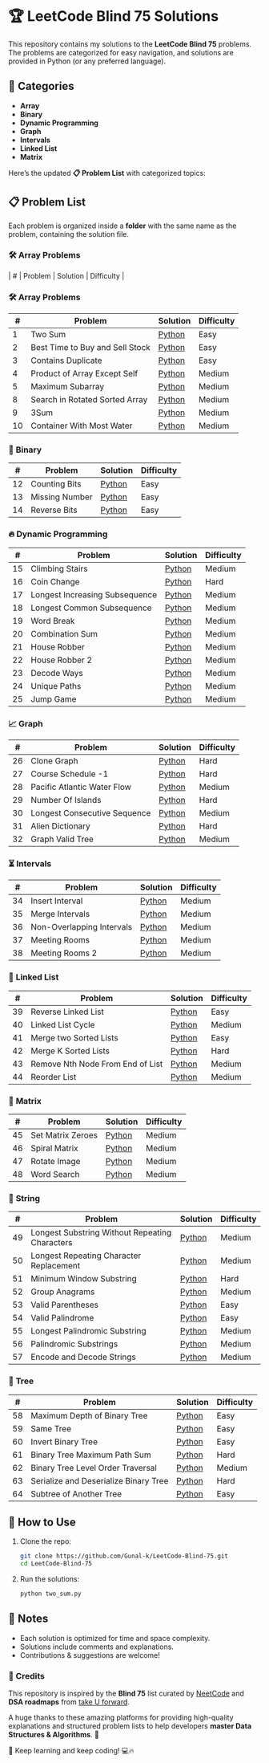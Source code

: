 # 🏆 LeetCode Blind 75 Solutions  

This repository contains my solutions to the **LeetCode Blind 75** problems. The problems are categorized for easy navigation, and solutions are provided in Python (or any preferred language).  

## 📌 Categories  

- **Array**  
- **Binary**  
- **Dynamic Programming**  
- **Graph**  
- **Intervals**  
- **Linked List**  
- **Matrix**  

Here’s the updated **📋 Problem List** with categorized topics:  

## 📋 Problem List  

Each problem is organized inside a **folder** with the same name as the problem, containing the solution file.  

### 🛠 **Array Problems**  
| #  | Problem                          | Solution                                                               | Difficulty |
### 🛠 **Array Problems**
| #  | Problem                          | Solution                                                               | Difficulty |
|----|----------------------------------|------------------------------------------------------------------------|------------|
|1|Two Sum|[Python](1-%20Two%20Sum/1-TwoSum.py)|Easy|
|2|Best Time to Buy and Sell Stock|[Python](2-%20Best%20Time%20Buy%20and%20Sell%20Stock/2-BestTimeBuySellStock.py)|Easy|
|3|Contains Duplicate|[Python](3-%20Contains%20Duplicates/3-ContainsDuplicates.py)|Easy|
|4|Product of Array Except Self|[Python](4-%20Product%20of%20Array%20Except%20Self/4-ProductofArrayExceptSelf.py)|Medium|
|5|Maximum Subarray|[Python](5-%20Maximum%20Subarray/5-MaximumSubarray.py) | Medium |
|8|Search in Rotated Sorted Array|[Python](8-%20Search%20in%20Rotated%20Sort%20Array/8-SearchinRotatedSortArray.py)| Medium |
|9|3Sum| [Python](9-%203Sum/9-3Sum.py) | Medium |
|10|Container With Most Water|[Python](10-%20Container%20with%20Most%20Water/10-ContainerwithMostWater.py) | Medium |

### 🔢 **Binary**  
| #  | Problem                          | Solution                                                               | Difficulty |
|----|----------------------------------|-------------------------------------------------------------------------|------------|
| 12 | Counting Bits | [Python](12-%20Counting%20Bits/12-CountingBits.py) | Easy |
| 13 | Missing Number | [Python](13-%20Missing%20Number/13-MissingNumber.py) | Easy |
| 14 | Reverse Bits | [Python](14-%20Reverse%20Bits/14-ReverseBits.py) | Easy |

### 🔥 **Dynamic Programming**
| #  | Problem                          | Solution                                                               | Difficulty |
|----|----------------------------------|-------------------------------------------------------------------------|------------|
| 15|Climbing Stairs|[Python](15-%20Climbing%20Stars/15-ClimbingStairs.py)|Medium|
|16|Coin Change|[Python](16-%20Coin%20Change/16-CoinChange.py)|Hard|
|17|Longest Increasing Subsequence|[Python](17-%20Longest%20Increasing%20Subsequence/17-LongestIncreasingSubsequence.py)|Medium|
|18|Longest Common Subsequence|[Python](18-%20Longest%20Common%20Subsequence/18-LongestCommonSubsequence.py)|Medium|
|19|Word Break|[Python](19-%20Word%20Break/19-WordBreak.py)|Medium|
|20|Combination Sum|[Python](20-%20Combination%20Sum/20-CombinationSum.py)|Medium|
|21|House Robber|[Python](21-%House%20Robber/21-HouseRobber.py)|Medium|
|22|House Robber 2|[Python](22-%House%20Robber%202/22-HouseRobber2.py)|Medium|
|23|Decode Ways|[Python](23-%20Decode%20Ways/23-DecodeWays.py)|Medium|
|24|Unique Paths|[Python](24-%20Unique%20Paths/24-UniquePaths.py)|Medium|
|25|Jump Game|[Python](25-%20Jump%20Game/25-JumpGame.py)|Medium|

### 📈 **Graph**
| #  | Problem                          | Solution                                                               | Difficulty |
|----|----------------------------------|-------------------------------------------------------------------------|------------|
|26|Clone Graph|[Python](26-%20Clone%20Graph/26-CloneGraph.py)|Hard|
|27|Course Schedule -1|[Python](27-%20Course%20Schedule%20-1/27-CourseSchedule-1.py)|Hard|
|28|Pacific Atlantic Water Flow|[Python](28-%20Pacific%20Atlantic%20Water%20Flow/28-PacificAtlanticWaterFlow.py)|Medium|
|29|Number Of Islands|[Python](29-%20Number%20Of%20Islands/29-NumberOfIslands.py)|Hard|
|30|Longest Consecutive Sequence|[Python](30-%20Longest%20Consecutive%20Sequence/30-LongestConsecutiveSequence.py)|Medium|
|31|Alien Dictionary|[Python](31-%20Alien%20Dictionary/31-AlienDictionary.py)|Hard|
|32|Graph Valid Tree|[Python](32-%20Graph%20Valid%20Tree/32-GraphValidTree.py)|Medium|

### ⏳ **Intervals**
| #  | Problem                          | Solution                                                               | Difficulty |
|----|----------------------------------|-------------------------------------------------------------------------|------------|
|34|Insert Interval|[Python](34-%20Insert%20Interval/34-InsertInterval.py)|Medium|
|35|Merge Intervals|[Python](35-%20Merge%20Intervals/35-MergeIntervals.py)|Medium|
|36|Non-Overlapping Intervals|[Python](36-%20Non-Overlapping%20Intervals/36-Non-OverlappingIntervals.py)|Medium|
|37|Meeting Rooms|[Python](37-%20Meeting%20Rooms/37-MeetingRooms.py)|Medium|
|38|Meeting Rooms 2|[Python](38-%20Meeting%20Rooms%202/38-MeetingRooms2.py)|Medium|

### 🔗 **Linked List**
| #  | Problem                          | Solution                                                               | Difficulty |
|----|----------------------------------|-------------------------------------------------------------------------|------------|
|39|Reverse Linked List|[Python](39-%20Reverse%20Linked%20List/39-RevereLinkedList.py)|Easy|
|40|Linked List Cycle|[Python](40-%20Linked%20List%20Cycle/40-LinkedListCycle.py)|Medium|
|41|Merge two Sorted Lists|[Python](41-%20Merge%20Two%20Sorted%20Lists/41-MergeTwoSortedLists.py)|Easy|
|42|Merge K Sorted Lists|[Python](42-%20Merge%20K%20Sorted%20Lists/42-MergeKSortedLists.py)|Hard|
|43|Remove Nth Node From End of List|[Python](43-%20Remove%20Nth%20Node%20From%20End%20of%20List/43-RemoveNthFromEnd.py)|Medium|
|44|Reorder List|[Python](44-%20Reorder%20List/44-ReorderList.py)|Medium|

### 🧩 **Matrix**
| #  | Problem                          | Solution                                                               | Difficulty |
|----|----------------------------------|-------------------------------------------------------------------------|------------|
|45|Set Matrix Zeroes|[Python](45-%20Set%20Matrix%20Zeroes/45-SetMatrixZeroes.py)|Medium|
|46|Spiral Matrix|[Python](46-%20Spiral%20Matrix/46-SpiralMatrix.py)|Medium|
|47|Rotate Image|[Python](47-%20Rotate%20Image/47-RotateImage.py)|Medium|
|48|Word Search|[Python](48-%20Word%20Search/48-WordSearch.py)|Medium|

### 🧵 **String**
| #  | Problem                          | Solution                                                               | Difficulty |
|----|----------------------------------|-------------------------------------------------------------------------|------------|
|49|Longest Substring Without Repeating Characters|[Python](49-%20Longest%20Substring%20Without%20Repeating%20Characters/49-LongestSubstringWithoutRepeatingCharacters.py)|Medium|
|50|Longest Repeating Character Replacement|[Python](50-%20Longest%20Repeating%20Character%20Replacement/50-LongestRepeatingCharacterReplacement.py)|Medium|
|51|Minimum Window Substring|[Python](51-%20Minimum%20Window%20Substring/51-MinimumWindowSubstring.py)|Hard|
|52|Group Anagrams|[Python](52-%20Group%20Anagrams/52-GroupAnagrams.py)|Medium|
|53|Valid Parentheses|[Python](53-%20Valid%20Parentheses/53-ValidParentheses.py)|Easy|
|54|Valid Palindrome|[Python](54-%20Valid%20Palindrome/54-ValidPalindrome.py)|Easy|
|55|Longest Palindromic Substring|[Python](55-%20Longest%20Palindromic%20Substring/55-LongestPalindromicSubstring.py)|Medium|
|56|Palindromic Substrings|[Python](56-%20Palindromic%20Substrings/56-PalindromicSubstrings.py)|Medium|
|57|Encode and Decode Strings|[Python](57-%20Encode%20And%20Decode%20Strings/57-EncodeAndDecodeStrings.py)|Medium|

### 🌳 **Tree**
| #  | Problem                          | Solution                                                               | Difficulty |
|----|----------------------------------|-------------------------------------------------------------------------|------------|
|58|Maximum Depth of Binary Tree|[Python](58-%20Maximum%20Depth%20of%20Binary%20Tree/58-MaximumDepthofBinaryTree.py)|Easy|
|59|Same Tree|[Python](59-%20Same%20Tree/59-SameTree.py)|Easy|
|60|Invert Binary Tree|[Python](60-%20Invert%20Binary%20Tree/60-InvertBinaryTree.py)|Easy|
|61|Binary Tree Maximum Path Sum|[Python](61-%20Binary%20Tree%20Maximum%20Path%20Sum/61-BinaryTreeMaximumPathSum.py)|Hard|
|62|Binary Tree Level Order Traversal|[Python](62-%20Binary%20Tree%20Level%20Order%20Traversal/62-BinaryTreeLevelOrderTraversal.py)|Medium|
|63|Serialize and Deserialize Binary Tree|[Python](63-%20Serialize%20And%20Deserialize%20Binary%20Tree/63-SerializeAndDeserializeBinaryTree.py)|Hard|
|64|Subtree of Another Tree|[Python](64-%20Subtree%20of%20Another%20Tree/64-SubtreeOfAnotherTree.py)|Easy|

## 🚀 How to Use  

1. Clone the repo:  
   ```sh
   git clone https://github.com/Gunal-k/LeetCode-Blind-75.git
   cd LeetCode-Blind-75
   ```
2. Run the solutions:  
   ```sh
   python two_sum.py
   ```

## 📝 Notes  

- Each solution is optimized for time and space complexity.
- Solutions include comments and explanations.
- Contributions & suggestions are welcome!

### **📌 Credits**  

This repository is inspired by the **Blind 75** list curated by [NeetCode](https://neetcode.io/) and **DSA roadmaps** from [take U forward](https://takeuforward.org/).  

A huge thanks to these amazing platforms for providing high-quality explanations and structured problem lists to help developers **master Data Structures & Algorithms**. 🙌  

🚀 Keep learning and keep coding! 💻🔥  
